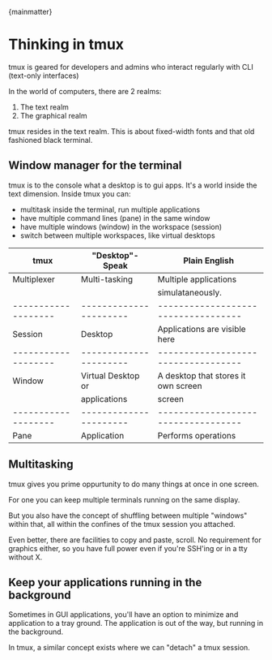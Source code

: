 
{mainmatter}

# Thinking in tmux

tmux is geared for developers and admins who interact regularly with CLI
(text-only interfaces)

In the world of computers, there are 2 realms:

1. The text realm
2. The graphical realm

tmux resides in the text realm. This is about fixed-width fonts and that old
fashioned black terminal.

## Window manager for the terminal

tmux is to the console what a desktop is to gui apps. It's a world inside the
text dimension. Inside tmux you can:

- multitask inside the terminal, run multiple applications
- have multiple command lines (pane) in the same window
- have multiple windows (window) in the workspace (session)
- switch between multiple workspaces, like virtual desktops

|**tmux**           |**"Desktop"-Speak**   |**Plain English**                  |
|-------------------|----------------------|-----------------------------------|
|Multiplexer        |Multi-tasking         |Multiple applications              |
|                   |                      |simulataneously.                   |
|-------------------|----------------------|-----------------------------------|
|Session            |Desktop               |Applications are visible here      |
|-------------------|----------------------|-----------------------------------|
|Window             |Virtual Desktop or    |A desktop that stores it own screen|
|                   |applications          |screen			                       |
|-------------------|----------------------|-----------------------------------|
|Pane               |Application           |Performs operations                |

## Multitasking

tmux gives you prime oppurtunity to do many things at once in one screen.

For one you can keep multiple terminals running on the same display.

But you also have the concept of shuffling between multiple "windows" within
that, all within the confines of the tmux session you attached.

Even better, there are facilities to copy and paste, scroll. No requirement
for graphics either, so you have full power even if you're SSH'ing or in a
tty without X.

## Keep your applications running in the background

Sometimes in GUI applications, you'll have an option to minimize and application
to a tray ground.  The application is out of the way, but running in the
background.

In tmux, a similar concept exists where we can "detach" a tmux session.

